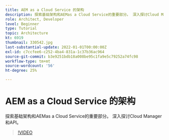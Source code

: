 ```yaml
---
title: AEM as a Cloud Service 的架构
description: 探索基础架构和AEMas a Cloud Service的重要部分。 深入探讨Cloud Manager和API。
role: Architect, Developer
level: Beginner
type: Tutorial
topic: Architecture
kt: 6919
thumbnail: 330542.jpg
last-substantial-update: 2022-01-01T00:00:00Z
exl-id: c7ccfee6-c252-4ba4-831a-1c37b36ac964
source-git-commit: b3e9251bdb18a008be95c1fa9e5c79252a74fc98
workflow-type: tm+mt
source-wordcount: '56'
ht-degree: 25%

---
```


# AEM as a Cloud Service 的架构

探索基础架构和AEMas a Cloud Service的重要部分。 深入探讨Cloud Manager和API。

>[!VIDEO](https://video.tv.adobe.com/v/330542?quality=12&learn=on)
